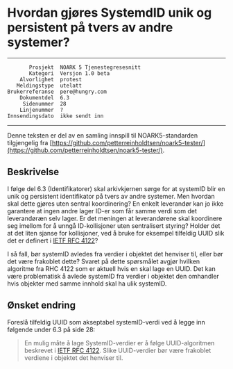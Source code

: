 Hvordan gjøres SystemdID unik og persistent på tvers av andre systemer?
=======================================================================

 ------------------  ---------------------------------
           Prosjekt  NOARK 5 Tjenestegresesnitt
           Kategori  Versjon 1.0 beta
        Alvorlighet  protest
       Meldingstype  utelatt
    Brukerreferanse  pere@hungry.com
        Dokumentdel  6.3
         Sidenummer  28
        Linjenummer  ?
    Innsendingsdato  ikke sendt inn
 ------------------  ---------------------------------

Denne teksten er del av en samling innspill til NOARK5-standarden
tilgjengelig fra [https://github.com/petterreinholdtsen/noark5-tester/](https://github.com/petterreinholdtsen/noark5-tester/).

Beskrivelse
-----------

I følge del 6.3 (Identifikatorer) skal arkivkjernen sørge for at
systemID blir en unik og persistent identifikator på tvers av andre
systemer.  Men hvordan skal dette gjøres uten sentral koordinering?
En enkelt leverandør kan jo ikke garantere at ingen andre lager ID-er
som får samme verdi som det leverandøræn selv lager.  Er det meningen
at leverandørene skal koordinere seg imellom for å unngå
ID-kollisjoner uten sentralisert styring?  Holder det at det liten
sjanse for kollisjoner, ved å bruke for eksempel tilfeldig UUID slik
det er definert i [IETF RFC
4122](http://www.ietf.org/rfc/rfc4122.txt)?

I så fall, bør systemID avledes fra verdier i objektet det henviser
til, eller bør det være frakoblet dette?  Svaret på dette spørsmålet
avgjør hvilken algoritme fra RHC 4122 som er aktuell hvis en skal lage
en UUID.  Det kan være problematisk å avlede systemID fra verdier i
objektet den omhandler hvis objekter med samme innhold skal ha ulik
systemID.

Ønsket endring
--------------

Foreslå tilfeldig UUID som akseptabel systemID-verdi ved å legge inn
følgende under 6.3 på side 28:

> En mulig måte å lage SystemID-verdier er å følge UUID-algoritmen
> beskrevet i [IETF RFC 4122](http://www.ietf.org/rfc/rfc4122.txt).
> Slike UUID-verdier bør være frakoblet verdiene i objektet det
> henviser til.
